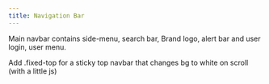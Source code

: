 ```yaml
---
title: Navigation Bar
---
```


Main navbar contains side-menu, search bar, Brand logo, alert bar and user login, user menu.

Add .fixed-top for a sticky top navbar that changes bg to white on scroll (with a little js)

